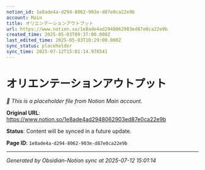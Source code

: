 ```yaml
---
notion_id: 1e8ade4a-d294-8062-903e-d87e0ca22e9b
account: Main
title: オリエンテーションアウトプット
url: https://www.notion.so/1e8ade4ad2948062903ed87e0ca22e9b
created_time: 2025-05-03T09:37:00.000Z
last_edited_time: 2025-05-03T10:29:00.000Z
sync_status: placeholder
sync_time: 2025-07-12T15:01:14.976541
---
```


# オリエンテーションアウトプット

*🔄 This is a placeholder file from Notion Main account.*

**Original URL**: https://www.notion.so/1e8ade4ad2948062903ed87e0ca22e9b

**Status**: Content will be synced in a future update.

**Page ID**: `1e8ade4a-d294-8062-903e-d87e0ca22e9b`

---

*Generated by Obsidian-Notion sync at 2025-07-12 15:01:14*
